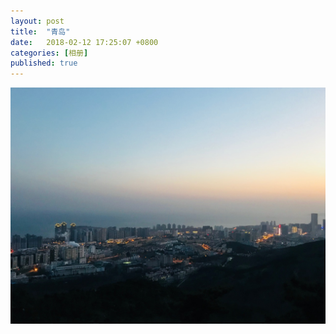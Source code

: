 ```yaml
---
layout: post
title:  "青岛"
date:   2018-02-12 17:25:07 +0800
categories: [相册]
published: true
---
```


![青岛](/assets/album/IMG_2891.jpg)
